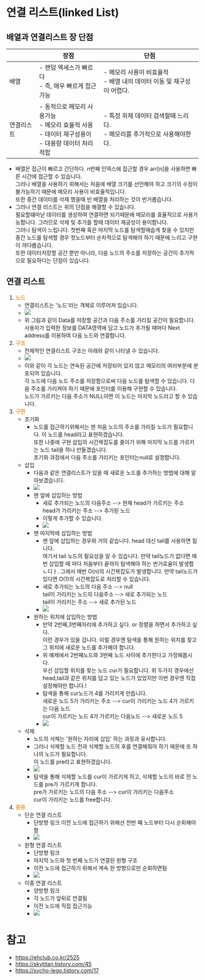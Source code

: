 # 연결 리스트(linked List)
## 배열과 연결리스트 장 단점
||장점|단점
|---|---|---|
배열| - 랜덤 엑세스가 빠르다</br>- 즉, 매우 빠르게 접근 가능|- 메모리 사용이 비효율적</br>- 배열 내의 데이터 이동 및 재구성이 어렵다.
연결리스트|- 동적으로 메모리 사용가능</br>- 메모리 효율적 사용</br>- 데이터 재구성용이</br>- 대용량 데이터 처리 적합|- 특정 위체 데이터 검색할때 느리다.</br>- 메모리를 추가적으로 사용해야한다.
- 배열은 접근이 빠르고 간단하다. n번째 인덱스에 접근할 경우 arr[n]을 사용하면 빠른 시간에 접근할 수 있습니다.</br> 그러나 배열을 사용하기 위해서는 처음에 배열 크기를 선언해야 하고 크기의 수정이 불가능하기 때문에 메모리 사용이 비효율적입니다.</br>또한 중간 데이터를 삭제 했을때 빈 배열을 처리하는 것이 번거롭습니다.
- 그러나 연결 리스트는 위의 단점을 해결할 수 있습니다.</br>필요할떄마낟 데이터를 생성하여 연결하면 되기때문에 메모리를 효율적으로 사용가능합니다. 그러므로 삭제 및 추가를 할때 데이터 재궁성이 용이합니다.</br>그러나 탐색이 느립니다. 첫번째 혹은 마지막 노드를 탐색할때숩게 찾을 수 있지만 중간 노드를 탐색할 경우 첫노드부터 순차적으로 탐색해야 하기 때문에 느리고 구현이 까다롭습니다.</br>또한 데이터저장할 공간 뿐만 아니라, 다음 노드의 주소를 저장하는 공간이 추가적으로 필요하다는 단점이 있습니다.
## 연결 리스트
1. __<span style="color:#ff9933">노드</span>__
   - 연결리스트는 '노드'라는 객체로 이루어져 있습니다.
   - ![](https://t1.daumcdn.net/cfile/tistory/997DB0335A02A6D62C)
   - 위 그림과 같이 Data를 저장할 공간과 다음 주소를 가리킬 공간이 필요합니다. 사용자가 입력한 정보를 DATA영역에 담고 노드가 추가될 때마다 Next address를 이용하여 다음 노드와 연결합니다.
2. __<span style="color:#ff9933">구조</span>__
   - 전체적인 연결리스트 구조는 아래와 같이 나타낼 수 있습니다.
   - ![](https://t1.daumcdn.net/cfile/tistory/99142B335A02A86E10)
   - 이와 같이 각 노드는 연속된 공간에 저장되어 있지 않고 메모리의 여러부분에 분포되어 있습니다.</br>각 노드에 다음 노드 주소를 저장함으로써 다음 노드를 탐색할 수 있습니다. 다음 주소를 가리켜야 하기 때문에 포인터를 이용해 구현할 수 있습니다.</br>노드가 가르키는 다음 주소가 NULL이면 이 노드는 마지막 노드라고 할 수 있습니다.
3. __<span style="color:#ff9933">구현</span>__
   - 초기화
     - 노드를 접근하기위해서는 맨 처음 노드의 주소를 가리킬 노드가 필요합니다. 이 노드를 head라고 표현하겠습니다.</br>또한 나중에 구현 삽입의 시간복잡도를 줄이기 위해 마지막 노드를 가르키는 노드 tail을 하나 만들겠습니다.</br>초기화 과정에서 다음 주소를 가리키는 포인터는null로 설정합니다.
   - 삽입
     - 다음과 같은 연결리스트가 있을 때 새로운 노드를 추가하는 방법에 대해 알아보겠습니다.
     - ![](https://t1.daumcdn.net/cfile/tistory/99E8C0335A02B3200B)
     - 맨 앞에 삽입하는 방법
       - 새로 추가되는 노드의 다음주소 --> 현재 head가 가르키는 주소</br>head가 가리키는 주소 --> 추가된 노드
       - 이렇게 추가할 수 있습니다.
       - ![](https://t1.daumcdn.net/cfile/tistory/997115335A02B5843C) 
     - 맨 마지막에 삽입하는 방법
       - 맨 앞에 삽입하는 경우와 거의 같습니다. head 대신 tail를 사용하면 됩니다.</br>여기서 tail 노드의 필요성을 알 수 있습니다. 만약 tail노드가 없다면 매번 삽입할 때 마다 처음부터 끝까지 탐색해야 하는 번거로움이 발생합ㄴ디ㅏ. 그래서 매번 O(n)의 시간복잡도가 발생합니다. 만약 tail노드가 있다면 O(1)의 시간복잡도로 처리할 수 있습니다.
       - 새로 추가되는 노드의 다음 주소 --> null</br>tail이 가리키는 노드의 다음주소 --> 새로 추가되는 노드</br>tail이 가리키는 주소 --> 새로 추가된 노드
       - ![](https://t1.daumcdn.net/cfile/tistory/996ABF335A02B6F023)
     - 원하는 위치에 삽입하는 방법
       - 만약 2번째,3번째자리에 추가하고 싶다. or 정렬을 하면서 추가하고 싶다.</br>이런 경우가 있을 겁니다. 이럴 경우엔 탐색을 통해 원하는 위치를 찾고 그 위치에 새로운 노드를 추가해야 합니다.
       - 위 예제에서 2번째노드와 3번째 노드 사이에 추가한다고 가정해봅시다.</br> 우선 삽입할 위치를 찾는 노드 cur가 필요합니다. 위 두가지 경우에선 head,tail과 같은 위치를 담고 있는 노드가 있었지만 이번 경우엔 직접 설정해야만 합니다.!
       - 탐색을 통해 cur노드가 4를 가리키게 만듭니다.</br>새로운 노드 5가 가리키는 주소 --> cur이 가리키는 노드 4가 가르키는 다음 노드</br>cur이 가르키는 노드 4가 가르키는 다음노드 --> 새로운 노드 5
       - ![](https://t1.daumcdn.net/cfile/tistory/9948F4335A02BA5313)
   - 삭제
     - 노드의 삭제는 '원하는 자리에 삽입' 하는 과정과 유사합니다.
     - 그러나 삭제할 노드 전과 삭제할 노드의 후를 연결해줘야 하기 때문에 또 하나의 노드가 필요합니다.</br>이 노드를 pre라고 표현하겠습니다.
     - ![](https://t1.daumcdn.net/cfile/tistory/99EC52335A02BEF72C)
     - 탐색을 통해 삭제할 노드를 cur이 가르키게 하고, 삭제할 노드의 바로 전 노드를 pre가 가르키게 합니다.</br>pre가 가르키는 노드의 다음 주소 --> cur이 가리키는 다음주소</br>cur이 가리키는 노드를 free합니다.
4. __<span style="color:#ff9933">종류</span>__
   - 단순 연결 리스트
     - 단방향 링크 이전 노드에 접근하기 위해선 천번 쨰 노드부터 다시 순회해야함
     - ![](https://img1.daumcdn.net/thumb/R1280x0/?scode=mtistory2&fname=https%3A%2F%2Fblog.kakaocdn.net%2Fdn%2Fbg1RBL%2FbtqHjqbPeYO%2FBdhc9SKnuuaFKbDwytBqk1%2Fimg.png)
   - 원형 연결 리스트
     - 단방향 링크
     - 마지막 노드와 첫 번째 노드가 연결된 원형 구조
     - 이전 노드에 접근하기 위해서 계속 한 방향으로만 순회하면됨
     - ![](https://img1.daumcdn.net/thumb/R1280x0/?scode=mtistory2&fname=https%3A%2F%2Fblog.kakaocdn.net%2Fdn%2Fu4AOA%2FbtqG9S1Wbpe%2FgQEg2IW5kJ9rUScTpYeeGK%2Fimg.png)
   - 이중 연결 리스트
     - 양방향 링크
     - 각 노드가 앞뒤로 연결됨
     - 이전 노드에 직접 접근가능
     - ![](https://t1.daumcdn.net/cfile/tistory/232CB93657394A7A22)
# 참고
- https://ehclub.co.kr/2525
- https://skytitan.tistory.com/45
- https://sycho-lego.tistory.com/17 